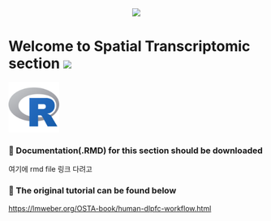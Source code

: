<div id="header" align="center">
  <img src="https://media.giphy.com/media/heIX5HfWgEYlW/giphy.gif" width="300"/>
</div>

<h1>
  Welcome to Spatial Transcriptomic section 
  <img src="https://media.giphy.com/media/hvRJCLFzcasrR4ia7z/giphy.gif" width="30px"/>
</h1>

<div>
  <img src="https://github.com/devicons/devicon/blob/master/icons/r/r-original.svg" title="R" alt="R" width="100" height="100"/>&nbsp;
</div>

### :open_book: Documentation(.RMD) for this section should be downloaded
여기에 rmd file 링크 다려고

### :open_book: The original tutorial can be found below
https://lmweber.org/OSTA-book/human-dlpfc-workflow.html
